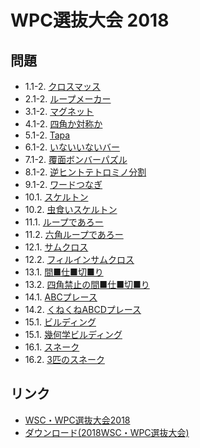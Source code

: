 # WPC選抜大会 2018

## 問題
- 1.1-2. [クロスマッス](../puzzle/arithmeticsquare.md)
- 2.1-2. [ループメーカー](../puzzle/slitherlink.md)
- 3.1-2. [マグネット](../puzzle/magnets.md)
- 4.1-2. [四角か対称か](../puzzle/shikaku_spiralgalaxies.md)
- 5.1-2. [Tapa](../puzzle/tapa.md)
- 6.1-2. [いないいないバー](../puzzle/inaiinaiba.md)
- 7.1-2. [覆面ボンバーパズル](../puzzle/minesweeper_encoded.md)
- 8.1-2. [逆ヒントテトロミノ分割](../puzzle/inversetetorominodivision.md)
- 9.1-2. [ワードつなぎ](../puzzle/wordtsunagi.md)
- 10.1. [スケルトン](../puzzle/crisscross.md)
- 10.2. [虫食いスケルトン](../puzzle/crisscross_unknowns.md)
- 11.1. [ループであろー](../puzzle/yajilin.md)
- 11.2. [六角ループであろー](../puzzle/yajilin_hex.md)
- 12.1. [サムクロス](../puzzle/kakuro.md)
- 12.2. [フィルインサムクロス](../puzzle/kakuro_fillin.md)
- 13.1. [間■仕■切■り](../puzzle/nurikabe.md)
- 13.2. [四角禁止の間■仕■切■り](../puzzle/nurikabe_norect.md)
- 14.1. [ABCプレース](../puzzle/easyas.md)
- 14.2. [くねくねABCDプレース](../puzzle/easyas_kunekune.md)
- 15.1. [ビルディング](../puzzle/skyscrapers.md)
- 15.1. [幾何学ビルディング](../puzzle/skyscrapers_irregular.md)
- 16.1. [スネーク](../puzzle/snake.md)
- 16.2. [3匹のスネーク](../puzzle/snake_three.md)

## リンク
- [WSC・WPC選抜大会2018](https://jppuzzles.com/jpcjnpc/wsc%e3%83%bbwpc%e9%81%b8%e6%8a%9c%e5%a4%a7%e4%bc%9a2018/)
- [ダウンロード(2018WSC・WPC選抜大会)](https://jppuzzles.com/jpcjnpc/wsc%e3%83%bbwpc%e9%81%b8%e6%8a%9c%e5%a4%a7%e4%bc%9a2018/%e3%83%80%e3%82%a6%e3%83%b3%e3%83%ad%e3%83%bc%e3%83%892018wsc%e3%83%bbwpc%e9%81%b8%e6%8a%9c%e5%a4%a7%e4%bc%9a/)
